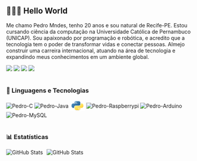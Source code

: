 ## 👩🏻‍💻 Hello World

Me chamo Pedro Mndes, tenho 20 anos e sou natural de Recife-PE. Estou cursando ciência da computação na Universidade Católica de Pernambuco (UNICAP). Sou apaixonado por programação e robótica, e acredito que a tecnologia tem o poder de transformar vidas e conectar pessoas. Almejo construir uma carreira internacional, atuando na área de tecnologia e expandindo meus conhecimentos em um ambiente global.

<div> 

  <a href="https://www.instagram.com/_pedro.mendess__/" target="_blank"><img src="https://img.shields.io/badge/-Instagram-%23E4405F?style=for-the-badge&logo=instagram&logoColor=white" target="_blank"></a>
 <a href="https://discord.gg/link_myself" target="_blank"><img src="https://img.shields.io/badge/Discord-7289DA?style=for-the-badge&logo=discord&logoColor=white" target="_blank"></a> 
  <a href = "pmendesmacedo@gmail.com"><img src="https://img.shields.io/badge/-Gmail-%23333?style=for-the-badge&logo=gmail&logoColor=white" target="_blank"></a>
  <a href="https://www.linkedin.com/in/pedro-mendes-030a63268/" target="_blank"><img src="https://img.shields.io/badge/-LinkedIn-%230077B5?style=for-the-badge&logo=linkedin&logoColor=white" target="_blank"></a> 
  
</div>

#

### 🤖 Linguagens e Tecnologias
<div style="display: inline_block">
  
  <img align="center" alt="Pedro-C" height="30" width="40" src="https://cdn.jsdelivr.net/gh/devicons/devicon@latest/icons/c/c-original.svg" />
  <img align="center" alt="Pedro-Java" height="30" width="40" src="https://cdn.jsdelivr.net/gh/devicons/devicon@latest/icons/java/java-original.svg" />
  <img align="center" alt="Pedro-Python" height="30" width="40" src="https://raw.githubusercontent.com/devicons/devicon/master/icons/python/python-original.svg">     <img align="center" alt="Pedro-Raspberrypi" height="30" width="40" src="https://cdn.jsdelivr.net/gh/devicons/devicon@latest/icons/raspberrypi/raspberrypi-original.svg" />
  <img align="center" alt="Pedro-Arduino" height="30" width="40" src="https://cdn.jsdelivr.net/gh/devicons/devicon@latest/icons/arduino/arduino-original.svg" />      <img align="center" alt="Pedro-MySQL" height="30" width="40" src="https://cdn.jsdelivr.net/gh/devicons/devicon@latest/icons/mysql/mysql-original.svg" />
  
</div>

#


### 📊 Estatísticas

<p>
  <img 
    align="left" 
    alt="GitHub Stats" 
    height="150" 
    style="padding-right: 10px;" 
    src="https://github-readme-stats.vercel.app/api?username=PedroMendesMacedo&show_icons=true&theme=tokyonight&include_all_commits=true&locale=pt-br" 
  />

<img 
      align="left" 
      alt="GitHub Stats" 
      height="150" 
      src="https://github-readme-stats.vercel.app/api/top-langs/?username=PedroMendesMacedo&theme=tokyonight&layout=compact&custom_title=Tecnologias&langs_count=9" 
  />

</p>

